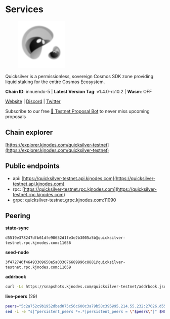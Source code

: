 # Services

<figure><img src="https://raw.githubusercontent.com/kj89/cosmos-images/main/logos/quicksilver.png" width="150" alt=""><figcaption></figcaption></figure>

Quicksilver is a permissionless, sovereign Cosmos SDK zone providing liquid staking for the entire Cosmos Ecosystem.

**Chain ID**: innuendo-5 | **Latest Version Tag**: v1.4.0-rc10.2 | **Wasm**: OFF

[Website](https://quicksilver.zone) | [Discord](https://discord.gg/quicksilverprotocol) | [Twitter](https://twitter.com/quicksilverzone)



Subscribe to our free [🤖 Testnet Proposal Bot](https://t.me/kjnodes_testnet_proposal_bot) to never miss upcoming proposals


## Chain explorer
[https://explorer.kjnodes.com/quicksilver-testnet](https://explorer.kjnodes.com/quicksilver-testnet)

## Public endpoints

* api: [https://quicksilver-testnet.api.kjnodes.com](https://quicksilver-testnet.api.kjnodes.com)
* rpc: [https://quicksilver-testnet.rpc.kjnodes.com](https://quicksilver-testnet.rpc.kjnodes.com)
* grpc: quicksilver-testnet.grpc.kjnodes.com:11090

## Peering

**state-sync**

```text
d5519e378247dfb61dfe90652d1fe3e2b3005a5b@quicksilver-testnet.rpc.kjnodes.com:11656
```

**seed-node**

```text
3f472746f46493309650e5a033076689996c8881@quicksilver-testnet.rpc.kjnodes.com:11659
```

**addrbook**
```bash
curl -Ls https://snapshots.kjnodes.com/quicksilver-testnet/addrbook.json > $HOME/.quicksilverd/config/addrbook.json
```

**live-peers** (29)
```bash
peers="5c2a752c9b1952dbed075c56c600c3a79b58c395@95.214.55.232:27026,d5519e378247dfb61dfe90652d1fe3e2b3005a5b@65.109.68.190:11656,a49d8d304e96350272dca24934b8295bc81d75d2@23.227.200.10:26656,1c4274460224753e8080d0efd16c0ed88fe27fc0@51.195.145.103:26656,42f87cb55d5fdd222da28023613c66857398c4b8@5.22.223.252:26656,3519e61e653db97f5d1c7f1bec9b0072bca4d5fe@144.76.45.59:16656,796e72ffc343c187cd5e8397c0c09c0671d228e0@185.16.39.51:26656,f0621c59ca7cfba98015ae2a47886fc3d9c0020c@94.130.132.227:2060,a637b94cb989909cc182623748ef179b0659f148@65.109.23.114:11156,13564ca7ffcc8fa6bcc6d405c96fe8c724ec17da@88.99.213.25:11656,a288baa951cbe92b253c01c3936d930af1d56424@5.161.142.236:26656,1452d484454c0f93ddf3cbf987ce1b9cadd8f23f@65.21.95.180:37656,a37474c1f254cd4b16d924327a755c914e8e7d86@65.109.30.53:26656,e25a748120c9608c1d2a70fafa75178d862b3463@178.18.254.211:10656,78d271e4b4692ff1ee8490f3825a541558b31870@65.21.95.46:28656,af8cfa944802a9bd510fc3407950a15e8be86c31@213.239.217.52:30656,03332cdbc3d354846a18992effbb8c20aa28f52a@65.21.133.125:28656,0a3ac40a7a4ce35978c4da97be2eb6974bc3c58b@185.252.233.217:46656,0ccfc2136005f448c11dd515e22aac3e25f4b6dd@31.220.84.183:36656,d4d83e209a2b096859821228ea17475f9a487a48@23.88.0.170:15651,9a60250367f370dc7395c7a5b0d503cec544188f@65.108.230.113:20026,858ba6bc33a6d13fdd9ddad344d788dcf91cf565@142.132.151.99:15651,bdb93c655989b2c1882339fabb013317066dda56@95.214.52.138:26676,17d1c0845076139a81174b1837bff598fb255d31@46.4.121.72:11156,5844010472bac487748336616d450bc9f0cbc57c@65.108.72.175:29656,74abcb5243d4ffc43de6ad1a288d8e50adcd467e@65.109.80.176:20656,ac6068dc650358a0c8f7b774630367ba2c70fa1f@93.190.141.68:21026,4ccdccd18a480f13af85aa798356c1bf856f5c20@88.208.57.200:11656,d0d0903d8c2f514c92284341d48aa422d4e37740@78.47.198.121:21026"
sed -i -e "s|^persistent_peers *=.*|persistent_peers = \"$peers\"|" $HOME/.quicksilverd/config/config.toml
```
